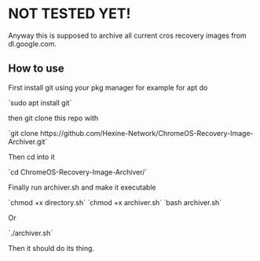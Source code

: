 <h1>NOT TESTED YET!</h1>

<p>Anyway this is supposed to archive all current cros recovery images from dl.google.com.</p>

<h2>How to use</h2>
<p>First install git using your pkg manager for example for apt do</p>
`sudo apt install git`
<p>then git clone this repo with</p>
`git clone https://github.com/Hexine-Network/ChromeOS-Recovery-Image-Archiver.git`
<p>Then cd into it</p>
`cd ChromeOS-Recovery-Image-Archiver/`
<p>Finally run archiver.sh and make it executable</p>
`chmod +x directory.sh`
`chmod +x archiver.sh`
`bash archiver.sh`
<p>Or</p>
`./archiver.sh`
<p>Then it should do its thing.</p>
